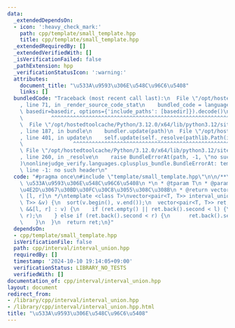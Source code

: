 ```yaml
---
data:
  _extendedDependsOn:
  - icon: ':heavy_check_mark:'
    path: cpp/template/small_template.hpp
    title: cpp/template/small_template.hpp
  _extendedRequiredBy: []
  _extendedVerifiedWith: []
  _isVerificationFailed: false
  _pathExtension: hpp
  _verificationStatusIcon: ':warning:'
  attributes:
    document_title: "\u533A\u9593\u306E\u548C\u96C6\u5408"
    links: []
  bundledCode: "Traceback (most recent call last):\n  File \"/opt/hostedtoolcache/Python/3.12.0/x64/lib/python3.12/site-packages/onlinejudge_verify/documentation/build.py\"\
    , line 71, in _render_source_code_stat\n    bundled_code = language.bundle(stat.path,\
    \ basedir=basedir, options={'include_paths': [basedir]}).decode()\n          \
    \         ^^^^^^^^^^^^^^^^^^^^^^^^^^^^^^^^^^^^^^^^^^^^^^^^^^^^^^^^^^^^^^^^^^^^^^^^^^^^^^^^^\n\
    \  File \"/opt/hostedtoolcache/Python/3.12.0/x64/lib/python3.12/site-packages/onlinejudge_verify/languages/cplusplus.py\"\
    , line 187, in bundle\n    bundler.update(path)\n  File \"/opt/hostedtoolcache/Python/3.12.0/x64/lib/python3.12/site-packages/onlinejudge_verify/languages/cplusplus_bundle.py\"\
    , line 401, in update\n    self.update(self._resolve(pathlib.Path(included), included_from=path))\n\
    \                ^^^^^^^^^^^^^^^^^^^^^^^^^^^^^^^^^^^^^^^^^^^^^^^^^^^^^^^^^\n \
    \ File \"/opt/hostedtoolcache/Python/3.12.0/x64/lib/python3.12/site-packages/onlinejudge_verify/languages/cplusplus_bundle.py\"\
    , line 260, in _resolve\n    raise BundleErrorAt(path, -1, \"no such header\"\
    )\nonlinejudge_verify.languages.cplusplus_bundle.BundleErrorAt: template/small_template.hpp:\
    \ line -1: no such header\n"
  code: "#pragma once\n#include \"template/small_template.hpp\"\n\n/**\n * @brief\
    \ \u533A\u9593\u306E\u548C\u96C6\u5408\n *\n * @tparam T\n * @param v [l, r] \u9014\
    \u4E2D\u3067\u30BD\u30FC\u30C8\u3055\u308C\u308B\n * @return vector<pair<T, T>>\
    \ [l, r]\n */\ntemplate <class T>\nvector<pair<T, T>> interval_union_inclusive(vector<pair<T,\
    \ T>> &v) {\n  sort(v.begin(), v.end());\n  vector<pair<T, T>> ret;\n  for (auto\
    \ &&[l, r] : v) {\n    if (ret.empty() || ret.back().second < l) {\n      ret.emplace_back(l,\
    \ r);\n    } else if (ret.back().second < r) {\n      ret.back().second = r;\n\
    \    }\n  }\n  return ret;\n}"
  dependsOn:
  - cpp/template/small_template.hpp
  isVerificationFile: false
  path: cpp/interval/interval_union.hpp
  requiredBy: []
  timestamp: '2024-10-10 19:14:05+09:00'
  verificationStatus: LIBRARY_NO_TESTS
  verifiedWith: []
documentation_of: cpp/interval/interval_union.hpp
layout: document
redirect_from:
- /library/cpp/interval/interval_union.hpp
- /library/cpp/interval/interval_union.hpp.html
title: "\u533A\u9593\u306E\u548C\u96C6\u5408"
---
```

